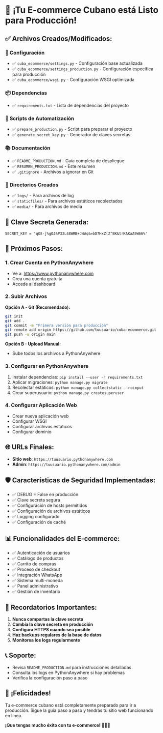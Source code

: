 # 🎉 ¡Tu E-commerce Cubano está Listo para Producción!

## ✅ **Archivos Creados/Modificados:**

### 🔧 **Configuración**
- ✅ `cuba_ecommerce/settings.py` - Configuración base actualizada
- ✅ `cuba_ecommerce/settings_production.py` - Configuración específica para producción
- ✅ `cuba_ecommerce/wsgi.py` - Configuración WSGI optimizada

### 📦 **Dependencias**
- ✅ `requirements.txt` - Lista de dependencias del proyecto

### 🚀 **Scripts de Automatización**
- ✅ `prepare_production.py` - Script para preparar el proyecto
- ✅ `generate_secret_key.py` - Generador de claves secretas

### 📚 **Documentación**
- ✅ `README_PRODUCTION.md` - Guía completa de despliegue
- ✅ `RESUMEN_PRODUCCION.md` - Este resumen
- ✅ `.gitignore` - Archivos a ignorar en Git

### 📁 **Directorios Creados**
- ✅ `logs/` - Para archivos de log
- ✅ `staticfiles/` - Para archivos estáticos recolectados
- ✅ `media/` - Para archivos de media

## 🔐 **Clave Secreta Generada:**
```
SECRET_KEY = 'qO8-j%gOJ&P33L48WRB+J4Aq&=bD7HxZ(Z^BK&trKAKaA9W66%'
```

## 🎯 **Próximos Pasos:**

### 1. **Crear Cuenta en PythonAnywhere**
- Ve a: https://www.pythonanywhere.com
- Crea una cuenta gratuita
- Accede al dashboard

### 2. **Subir Archivos**
**Opción A - Git (Recomendado):**
```bash
git init
git add .
git commit -m "Primera versión para producción"
git remote add origin https://github.com/tuusuario/cuba-ecommerce.git
git push -u origin main
```

**Opción B - Upload Manual:**
- Sube todos los archivos a PythonAnywhere

### 3. **Configurar en PythonAnywhere**
1. Instalar dependencias: `pip install --user -r requirements.txt`
2. Aplicar migraciones: `python manage.py migrate`
3. Recolectar estáticos: `python manage.py collectstatic --noinput`
4. Crear superusuario: `python manage.py createsuperuser`

### 4. **Configurar Aplicación Web**
- Crear nueva aplicación web
- Configurar WSGI
- Configurar archivos estáticos
- Configurar dominio

## 🌐 **URLs Finales:**
- **Sitio web**: `https://tuusuario.pythonanywhere.com`
- **Admin**: `https://tuusuario.pythonanywhere.com/admin`

## 🛡️ **Características de Seguridad Implementadas:**
- ✅ DEBUG = False en producción
- ✅ Clave secreta segura
- ✅ Configuración de hosts permitidos
- ✅ Configuración de archivos estáticos
- ✅ Logging configurado
- ✅ Configuración de caché

## 📊 **Funcionalidades del E-commerce:**
- ✅ Autenticación de usuarios
- ✅ Catálogo de productos
- ✅ Carrito de compras
- ✅ Proceso de checkout
- ✅ Integración WhatsApp
- ✅ Sistema multi-moneda
- ✅ Panel administrativo
- ✅ Gestión de inventario

## 🚨 **Recordatorios Importantes:**
1. **Nunca compartas la clave secreta**
2. **Cambia la clave secreta en producción**
3. **Configura HTTPS cuando sea posible**
4. **Haz backups regulares de la base de datos**
5. **Monitorea los logs regularmente**

## 📞 **Soporte:**
- Revisa `README_PRODUCTION.md` para instrucciones detalladas
- Consulta los logs en PythonAnywhere si hay problemas
- Verifica la configuración paso a paso

## 🎉 **¡Felicidades!**
Tu e-commerce cubano está completamente preparado para ir a producción. 
Sigue la guía paso a paso y tendrás tu sitio web funcionando en línea.

**¡Que tengas mucho éxito con tu e-commerce!** 🚀🇨🇺 